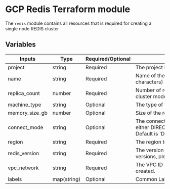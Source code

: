 # GCP Redis Terraform module

The `redis` module contains all resources that is required for creating a single node REDIS cluster

## Variables

| Inputs                  | Type         | Required/Optional | <div style="width:420px">Description</div>                                                                                           | Default           |
|-------------------------|--------------|-------------------|--------------------------------------------------------------------------------------------------------------------------------------|-------------------|
| project                 | string       | Required          | The project ID to host the database in.                                                                                              | `""`              |
| name                    | string       | Required          | Name of the redis cluster (must be less than 34 characters)                                                                          |              |
| replica_count           | number       | Required          | Number of replica nodes in a redis cluster (>1 enables cluster mode).                                                                |                   |
| machine_type            | string       | Optional          | The type of the tier that the redis use.                                                                                             | `BASIC`           |
| memory_size_gb          | number       | Optional          | Size of the redis in GB                                                                                                              | `1`               |
| connect_mode            | string       | Optional          | The connection mode of the Redis instance. Can be either DIRECT_PEERING or PRIVATE_SERVICE_ACCESS. Default is 'DIRECT_PEERING'.       | `DIRECT_PEERING`  |
| region                  | string       | Required          | The region to host the database in.                                                                                                  | `""`              |
| redis_version           | string       | Required          | The version of Redis software. For a list of available versions, please find [here](https://cloud.google.com/memorystore/docs/redis/supported-versions) | `REDIS_5_0`       |
| vpc_network             | string       | Required          | The VPC ID where the redis instance/cluster will be created.                                                                         |                   |
| labels                  | map(string)  | Optional          | Common Labels on the resources                                                                                                       |                   |